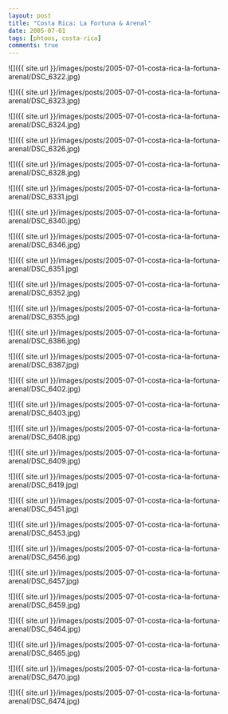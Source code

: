 ```yaml
---
layout: post
title: "Costa Rica: La Fortuna & Arenal"
date: 2005-07-01
tags: [phtoos, costa-rica]
comments: true
---
```

![]({{ site.url }}/images/posts/2005-07-01-costa-rica-la-fortuna-arenal/DSC_6322.jpg)

![]({{ site.url }}/images/posts/2005-07-01-costa-rica-la-fortuna-arenal/DSC_6323.jpg)

![]({{ site.url }}/images/posts/2005-07-01-costa-rica-la-fortuna-arenal/DSC_6324.jpg)

![]({{ site.url }}/images/posts/2005-07-01-costa-rica-la-fortuna-arenal/DSC_6326.jpg)

![]({{ site.url }}/images/posts/2005-07-01-costa-rica-la-fortuna-arenal/DSC_6328.jpg)

![]({{ site.url }}/images/posts/2005-07-01-costa-rica-la-fortuna-arenal/DSC_6331.jpg)

![]({{ site.url }}/images/posts/2005-07-01-costa-rica-la-fortuna-arenal/DSC_6340.jpg)

![]({{ site.url }}/images/posts/2005-07-01-costa-rica-la-fortuna-arenal/DSC_6346.jpg)

![]({{ site.url }}/images/posts/2005-07-01-costa-rica-la-fortuna-arenal/DSC_6351.jpg)

![]({{ site.url }}/images/posts/2005-07-01-costa-rica-la-fortuna-arenal/DSC_6352.jpg)

![]({{ site.url }}/images/posts/2005-07-01-costa-rica-la-fortuna-arenal/DSC_6355.jpg)

![]({{ site.url }}/images/posts/2005-07-01-costa-rica-la-fortuna-arenal/DSC_6386.jpg)

![]({{ site.url }}/images/posts/2005-07-01-costa-rica-la-fortuna-arenal/DSC_6387.jpg)

![]({{ site.url }}/images/posts/2005-07-01-costa-rica-la-fortuna-arenal/DSC_6402.jpg)

![]({{ site.url }}/images/posts/2005-07-01-costa-rica-la-fortuna-arenal/DSC_6403.jpg)

![]({{ site.url }}/images/posts/2005-07-01-costa-rica-la-fortuna-arenal/DSC_6408.jpg)

![]({{ site.url }}/images/posts/2005-07-01-costa-rica-la-fortuna-arenal/DSC_6409.jpg)

![]({{ site.url }}/images/posts/2005-07-01-costa-rica-la-fortuna-arenal/DSC_6419.jpg)

![]({{ site.url }}/images/posts/2005-07-01-costa-rica-la-fortuna-arenal/DSC_6451.jpg)

![]({{ site.url }}/images/posts/2005-07-01-costa-rica-la-fortuna-arenal/DSC_6453.jpg)

![]({{ site.url }}/images/posts/2005-07-01-costa-rica-la-fortuna-arenal/DSC_6456.jpg)

![]({{ site.url }}/images/posts/2005-07-01-costa-rica-la-fortuna-arenal/DSC_6457.jpg)

![]({{ site.url }}/images/posts/2005-07-01-costa-rica-la-fortuna-arenal/DSC_6459.jpg)

![]({{ site.url }}/images/posts/2005-07-01-costa-rica-la-fortuna-arenal/DSC_6464.jpg)

![]({{ site.url }}/images/posts/2005-07-01-costa-rica-la-fortuna-arenal/DSC_6465.jpg)

![]({{ site.url }}/images/posts/2005-07-01-costa-rica-la-fortuna-arenal/DSC_6470.jpg)

![]({{ site.url }}/images/posts/2005-07-01-costa-rica-la-fortuna-arenal/DSC_6474.jpg)

